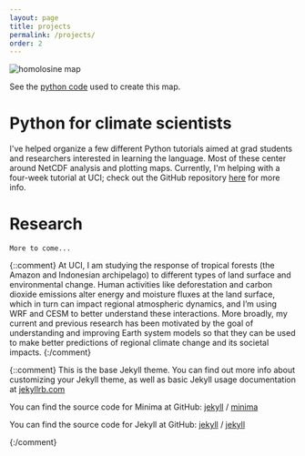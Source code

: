 ```yaml
---
layout: page
title: projects
permalink: /projects/
order: 2
---
```


<!--
<img align="left" src="https://bairdlangenbrunner.github.io/homolosine_map.svg" alt="map" width="75%">
-->
![homolosine map](https://bairdlangenbrunner.github.io/homolosine_map.svg)

See the [python code](https://bairdlangenbrunner.github.io/_jupyter/maps_for_pages.ipynb) used to create this map.

# Python for climate scientists

I've helped organize a few different Python tutorials aimed at grad students and researchers interested in learning the language.  Most of these center around NetCDF analysis and plotting maps.  Currently, I'm helping with a four-week tutorial at UCI; check out the GitHub repository [here][github-ess-python] for more info.

# Research

    More to come...

[github-ess-python]: https://github.com/raspstephan/ESS-Python-Tutorial


{::comment}
At UCI, I am studying the response of tropical forests (the Amazon and Indonesian archipelago) to different types of land surface and environmental change. Human activities like deforestation and carbon dioxide emissions alter energy and moisture fluxes at the land surface, which in turn can impact regional atmospheric dynamics, and I’m using WRF and CESM to better understand these interactions. More broadly, my current and previous research has been motivated by the goal of understanding and improving Earth system models so that they can be used to make better predictions of regional climate change and its societal impacts.
{:/comment}

{::comment}
This is the base Jekyll theme. You can find out more info about customizing your Jekyll theme, as well as basic Jekyll usage documentation at [jekyllrb.com](https://jekyllrb.com/)

You can find the source code for Minima at GitHub:
[jekyll][jekyll-organization] /
[minima](https://github.com/jekyll/minima)

You can find the source code for Jekyll at GitHub:
[jekyll][jekyll-organization] /
[jekyll](https://github.com/jekyll/jekyll)

[jekyll-organization]: https://github.com/jekyll
{:/comment}